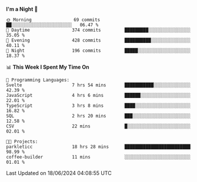 <!--START_SECTION:waka-->
**I'm a Night 🦉** 

```text
🌞 Morning                69 commits          ██░░░░░░░░░░░░░░░░░░░░░░░   06.47 % 
🌆 Daytime                374 commits         █████████░░░░░░░░░░░░░░░░   35.05 % 
🌃 Evening                428 commits         ██████████░░░░░░░░░░░░░░░   40.11 % 
🌙 Night                  196 commits         █████░░░░░░░░░░░░░░░░░░░░   18.37 % 
```


📊 **This Week I Spent My Time On** 

```text
💬 Programming Languages: 
Svelte                   7 hrs 54 mins       ███████████░░░░░░░░░░░░░░   42.39 % 
JavaScript               4 hrs 6 mins        ██████░░░░░░░░░░░░░░░░░░░   22.01 % 
TypeScript               3 hrs 8 mins        ████░░░░░░░░░░░░░░░░░░░░░   16.82 % 
SQL                      2 hrs 20 mins       ███░░░░░░░░░░░░░░░░░░░░░░   12.58 % 
CSV                      22 mins             █░░░░░░░░░░░░░░░░░░░░░░░░   02.01 % 

🐱‍💻 Projects: 
parkleticc               18 hrs 28 mins      █████████████████████████   98.99 % 
coffee-builder           11 mins             ░░░░░░░░░░░░░░░░░░░░░░░░░   01.01 % 
```


 Last Updated on 18/06/2024 04:08:55 UTC
<!--END_SECTION:waka-->
